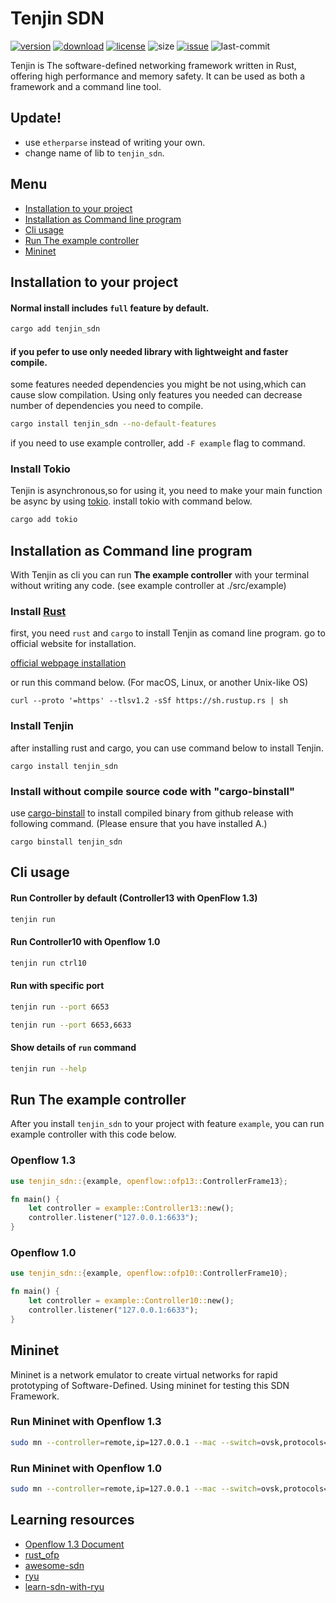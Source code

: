 # Tenjin SDN

[![version]](https://crates.io/crates/tenjin_sdn)
[![download]](https://crates.io/crates/tenjin_sdn)
[![license]](LICENSE)
![size]
[![issue]](https://github.com/Arikato111/Tenjin/issues)
![last-commit]

[last-commit]: https://img.shields.io/github/last-commit/Arikato111/Tenjin
[size]: https://img.shields.io/crates/size/tenjin_sdn
[issue]: https://img.shields.io/github/issues/Arikato111/Tenjin
[license]: https://img.shields.io/github/license/Arikato111/Tenjin
[download]: https://img.shields.io/crates/d/tenjin_sdn
[version]: https://img.shields.io/crates/v/tenjin_sdn


Tenjin is The software-defined networking framework written in Rust, offering high performance and memory safety. It can be used as both a framework and a command line tool.

## Update!

- use `etherparse` instead of writing your own.
- change name of lib to `tenjin_sdn`.

## Menu

- [Installation to your project](#installation-to-your-project)
- [Installation as Command line program](#installation-as-command-line-program)
- [Cli usage](#cli-usage)
- [Run The example controller](#run-the-example-controller)
- [Mininet](#mininet)

## Installation to your project

#### Normal install includes `full` feature by default.

```bash
cargo add tenjin_sdn
```

#### if you pefer to use only needed library with lightweight and faster compile.

some features needed dependencies you might be not using,which can cause slow compilation.
Using only features you needed can decrease number of dependencies you need to compile.

```bash
cargo install tenjin_sdn --no-default-features 
```
if you need to use example controller, add `-F example` flag to command.

### Install Tokio 

Tenjin is asynchronous,so for using it, you need to make your main function be async by using [tokio](https://tokio.rs/). install tokio with command below.

```bash
cargo add tokio
```


## Installation as Command line program

With Tenjin as cli you can run **The example controller** with your terminal without writing any code. (see example controller at ./src/example)

### Install [Rust](https://www.rust-lang.org/)

first, you need `rust` and `cargo` to install Tenjin as comand line program. go to official website for installation.

[official webpage installation](https://www.rust-lang.org/tools/install)

or run this command below. (For macOS, Linux, or another Unix-like OS)

```
curl --proto '=https' --tlsv1.2 -sSf https://sh.rustup.rs | sh
```

### Install Tenjin

after installing rust and cargo, you can use command below to install Tenjin.

```
cargo install tenjin_sdn 
```

### Install without compile source code with "cargo-binstall"

use [cargo-binstall](https://github.com/cargo-bins/cargo-binstall) to install compiled binary from github release with following command. (Please ensure that you have installed A.)

```
cargo binstall tenjin_sdn
```


## Cli usage

#### Run Controller by default (Controller13 with OpenFlow 1.3)

```bash
tenjin run
```

#### Run Controller10 with Openflow 1.0

```bash
tenjin run ctrl10
```

#### Run with specific port

```bash
tenjin run --port 6653
```

```bash
tenjin run --port 6653,6633
```


#### Show details of `run` command

```bash
tenjin run --help
```

## Run The example controller

After you install `tenjin_sdn` to your project with feature `example`, you can run example controller with this code below.

### Openflow 1.3

```rust
use tenjin_sdn::{example, openflow::ofp13::ControllerFrame13};

fn main() {
    let controller = example::Controller13::new();
    controller.listener("127.0.0.1:6633");
}
```

### Openflow 1.0


```rust
use tenjin_sdn::{example, openflow::ofp10::ControllerFrame10};

fn main() {
    let controller = example::Controller10::new();
    controller.listener("127.0.0.1:6633");
}
```

## Mininet

Mininet is a network emulator to create virtual networks for rapid prototyping of Software-Defined.
Using mininet for testing this SDN Framework.

### Run Mininet with Openflow 1.3

```bash
sudo mn --controller=remote,ip=127.0.0.1 --mac --switch=ovsk,protocols=OpenFlow13 --topo=tree,2
```

### Run Mininet with Openflow 1.0

```bash
sudo mn --controller=remote,ip=127.0.0.1 --mac --switch=ovsk,protocols=OpenFlow10 --topo=tree,2
```

## Learning resources

- [Openflow 1.3 Document](https://opennetworking.org/wp-content/uploads/2014/10/openflow-spec-v1.3.0.pdf)
- [rust_ofp](https://github.com/baxtersa/rust_ofp)
- [awesome-sdn](https://github.com/sdnds-tw/awesome-sdn)
- [ryu](https://github.com/faucetsdn/ryu)
- [learn-sdn-with-ryu](https://github.com/knetsolutions/learn-sdn-with-ryu)
